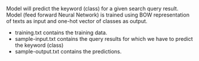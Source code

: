 Model will predict the keyword (class) for a given search query result.
Model (feed forward Neural Network) is trained using BOW representation of texts as input and one-hot vector of classes as output.


* training.txt contains the training data.
* sample-input.txt contains the query results for which we have to predict the keyword (class)
* sample-output.txt contains the predictions.

